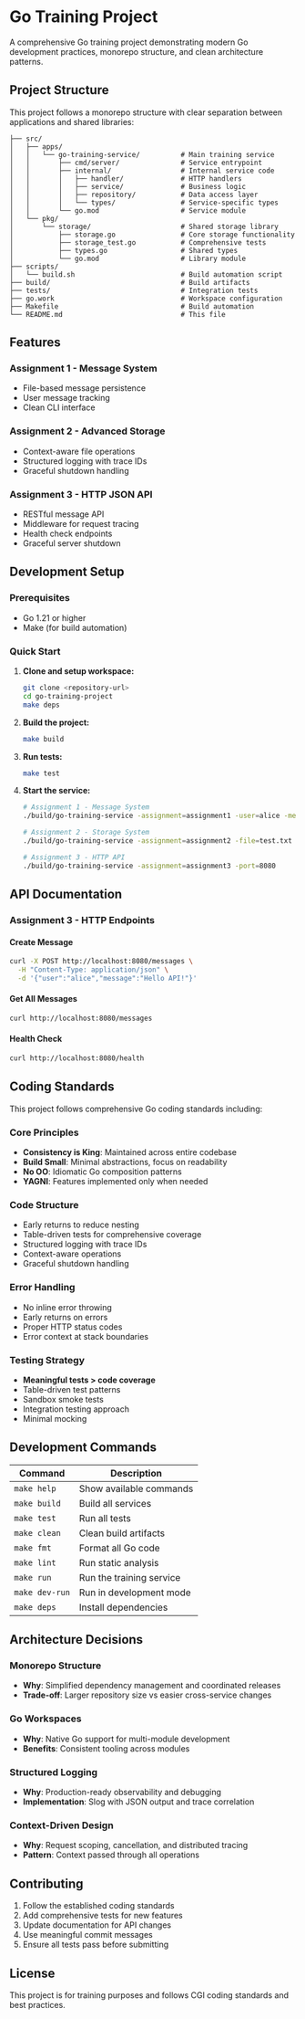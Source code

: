 # Go Training Project

A comprehensive Go training project demonstrating modern Go development practices, monorepo structure, and clean architecture patterns.

## Project Structure

This project follows a monorepo structure with clear separation between applications and shared libraries:

```
├── src/
│   ├── apps/
│   │   └── go-training-service/          # Main training service
│   │       ├── cmd/server/               # Service entrypoint
│   │       ├── internal/                 # Internal service code
│   │       │   ├── handler/              # HTTP handlers
│   │       │   ├── service/              # Business logic
│   │       │   ├── repository/           # Data access layer
│   │       │   └── types/                # Service-specific types
│   │       └── go.mod                    # Service module
│   └── pkg/
│       └── storage/                      # Shared storage library
│           ├── storage.go                # Core storage functionality
│           ├── storage_test.go           # Comprehensive tests
│           ├── types.go                  # Shared types
│           └── go.mod                    # Library module
├── scripts/
│   └── build.sh                          # Build automation script
├── build/                                # Build artifacts
├── tests/                                # Integration tests
├── go.work                               # Workspace configuration
├── Makefile                              # Build automation
└── README.md                             # This file
```

## Features

### Assignment 1 - Message System
- File-based message persistence
- User message tracking
- Clean CLI interface

### Assignment 2 - Advanced Storage
- Context-aware file operations
- Structured logging with trace IDs
- Graceful shutdown handling

### Assignment 3 - HTTP JSON API
- RESTful message API
- Middleware for request tracing
- Health check endpoints
- Graceful server shutdown

## Development Setup

### Prerequisites
- Go 1.21 or higher
- Make (for build automation)

### Quick Start

1. **Clone and setup workspace:**
   ```bash
   git clone <repository-url>
   cd go-training-project
   make deps
   ```

2. **Build the project:**
   ```bash
   make build
   ```

3. **Run tests:**
   ```bash
   make test
   ```

4. **Start the service:**
   ```bash
   # Assignment 1 - Message System
   ./build/go-training-service -assignment=assignment1 -user=alice -message="Hello World"
   
   # Assignment 2 - Storage System
   ./build/go-training-service -assignment=assignment2 -file=test.txt -data="Sample content"
   
   # Assignment 3 - HTTP API
   ./build/go-training-service -assignment=assignment3 -port=8080
   ```

## API Documentation

### Assignment 3 - HTTP Endpoints

#### Create Message
```bash
curl -X POST http://localhost:8080/messages \
  -H "Content-Type: application/json" \
  -d '{"user":"alice","message":"Hello API!"}'
```

#### Get All Messages
```bash
curl http://localhost:8080/messages
```

#### Health Check
```bash
curl http://localhost:8080/health
```

## Coding Standards

This project follows comprehensive Go coding standards including:

### Core Principles
- **Consistency is King**: Maintained across entire codebase
- **Build Small**: Minimal abstractions, focus on readability
- **No OO**: Idiomatic Go composition patterns
- **YAGNI**: Features implemented only when needed

### Code Structure
- Early returns to reduce nesting
- Table-driven tests for comprehensive coverage
- Structured logging with trace IDs
- Context-aware operations
- Graceful shutdown handling

### Error Handling
- No inline error throwing
- Early returns on errors
- Proper HTTP status codes
- Error context at stack boundaries

### Testing Strategy
- **Meaningful tests > code coverage**
- Table-driven test patterns
- Sandbox smoke tests
- Integration testing approach
- Minimal mocking

## Development Commands

| Command | Description |
|---------|-------------|
| `make help` | Show available commands |
| `make build` | Build all services |
| `make test` | Run all tests |
| `make clean` | Clean build artifacts |
| `make fmt` | Format all Go code |
| `make lint` | Run static analysis |
| `make run` | Run the training service |
| `make dev-run` | Run in development mode |
| `make deps` | Install dependencies |

## Architecture Decisions

### Monorepo Structure
- **Why**: Simplified dependency management and coordinated releases
- **Trade-off**: Larger repository size vs easier cross-service changes

### Go Workspaces
- **Why**: Native Go support for multi-module development
- **Benefits**: Consistent tooling across modules

### Structured Logging
- **Why**: Production-ready observability and debugging
- **Implementation**: Slog with JSON output and trace correlation

### Context-Driven Design
- **Why**: Request scoping, cancellation, and distributed tracing
- **Pattern**: Context passed through all operations

## Contributing

1. Follow the established coding standards
2. Add comprehensive tests for new features
3. Update documentation for API changes
4. Use meaningful commit messages
5. Ensure all tests pass before submitting

## License

This project is for training purposes and follows CGI coding standards and best practices.